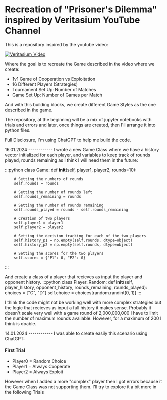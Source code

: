 # Recreation of "Prisoner's Dilemma" inspired by Veritasium YouTube Channel

This is a repository inspired by the youtube video:

[![Veritasium_Video](http://img.youtube.com/vi/mScpHTIi-kM&ab_channel=Veritasium/0.jpg)](http://www.youtube.com/watch?v=mScpHTIi-kM&ab_channel=Veritasium "What The Prisoner's Dilemma Reveals About Life, The Universe, and Everything")


Where the goal is to recreate the Game described in the video where we create:

- 1v1 Game of Cooperation vs Exploitation
- 16 Different Players (Strategies)
- Tournament Set Up: Number of Matches
- Game Set Up: Number of Games per Match

And with this building blocks, we create different Game Styles as the one described in the game.

The repository, at the beginning will be a mix of jupyter notebooks with trials and errors and later, once things are created, then I'll arrange it into python files.

Full Disclosure, I'm using ChatGPT to help me build the code. 


16.01.2024 ------------
I wrote a new Game Class where we have a history vector initialized for each player, and variables to keep track of rounds played, rounds remaining as I think I will need them in the future:

:::python
class Game:
    def __init__(self, player1, player2, rounds=10):
        
        # Setting the numbers of rounds
        self.rounds = rounds

        # Setting the number of rounds left
        self.rounds_remaining = rounds

        # Setting the number of rounds remaining
        self.rounds_played = rounds - self.rounds_remaining

        # Creation of two players
        self.player1 = player1
        self.player2 = player2

        # Setting the decision tracking for each of the two players
        self.history_p1 = np.empty(self.rounds, dtype=object)
        self.history_p2 = np.empty(self.rounds, dtype=object)

        # Setting the scores for the two players
        self.scores = {"P1": 0, "P2": 0}
:::


And create a class of a player that recieves as input the player and opponent history.
:::python
class Player_Random:
    def __init__(self, player_history, opponent_history, rounds_remaining, rounds_played):
        choices = ["C", "D"]
        self.choice = choices[random.randint(0, 1)]
:::

I think the code might not be working well with more complex strategies but the logic that recieves as input a full history it makes sense. 
Probably it doesn't scale very well with a game round of 2,000,000,000 I have to limit the number of maximum rounds available. 
However, for a maximum of 200 I think is doable.



14.01.2024 ------------
I was able to create easily this scenario using ChatGPT:
#### First Trial
- Player0 = Random Choice
- Player1 = Always Cooperate
- Player2 = Always Exploit

However when I added a more "complex" player then I got errors because it the Game Class was not supporting them.
I'll try to explore it a bit more in the following Trials

